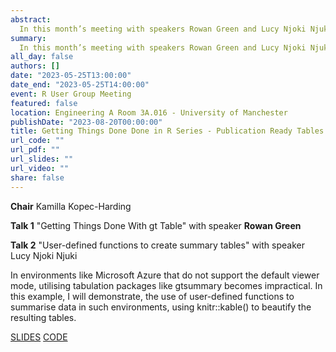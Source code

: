 ```yaml
---
abstract: 
  In this month’s meeting with speakers Rowan Green and Lucy Njoki Njuki we have two introductory talks on constructing tables followed by a small group discussion to share tips, tricks and best practices for making publication ready tables.
summary: 
  In this month’s meeting with speakers Rowan Green and Lucy Njoki Njuki we have two introductory talks on constructing tables followed by a small group discussion to share tips, tricks and best practices for making publication ready tables.
all_day: false
authors: []
date: "2023-05-25T13:00:00"
date_end: "2023-05-25T14:00:00"
event: R User Group Meeting 
featured: false
location: Engineering A Room 3A.016 - University of Manchester
publishDate: "2023-08-20T00:00:00"
title: Getting Things Done Done in R Series - Publication Ready Tables
url_code: ""
url_pdf: ""
url_slides: ""
url_video: ""
share: false
---
```

**Chair** Kamilla Kopec-Harding

**Talk 1** "Getting Things Done With gt Table" 
with speaker **Rowan Green**

**Talk 2** "User-defined functions to create summary tables" with speaker Lucy Njoki Njuki 

In environments like Microsoft Azure that do not support the default viewer mode, utilising tabulation packages like gtsummary becomes impractical. In this example, I will demonstrate, the use of user-defined functions to summarise data in such environments, using knitr::kable() to beautify the resulting tables. 

[SLIDES](https://lucynjuki.github.io/R.U.M-publication-ready-tables/)
[CODE](https://github.com/LucyNjuki/R.U.M-publication-ready-tables)
